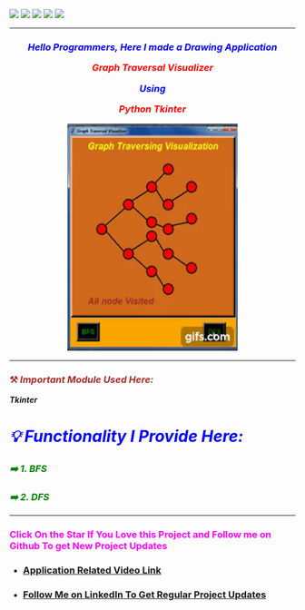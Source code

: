 ![](https://img.shields.io/badge/Programming_Language-Python-blue.svg)
![](https://img.shields.io/badge/Tool_Used-Tkinter-orange.svg)
![](https://img.shields.io/badge/Python_Version-3.7-blue.svg)
![](https://img.shields.io/badge/Application-Visualization-brown.svg)
![](https://img.shields.io/badge/Status-Complete-green.svg)

---
### <p align="center" style="color: blue">***Hello Programmers, Here I made a Drawing Application <p align="center" style="color: red">Graph Traversal Visualizer</p> <p align="center" style="color: blue">Using</p> <p align="center" style="color: red">Python Tkinter***</p></p>

<p align="center"> <img alt="gif" height="400px"  width="300px" src="graph_visualizer_algo.gif"/><br></p>

---
### <p align="left" style="color: brown">⚒️ _Important Module Used Here:_</p>
***_Tkinter_***

# <p style="color: Blue"> ***_💡 Functionality I Provide Here:_***</p>
### ***<p style="color: green"> ➡️ 1. BFS***</p>
### ***<p style="color: green"> ➡️ 2. DFS***</p>


---
### <p align="left" style="color: #FF00FF">Click On the Star If You Love this Project and Follow me on Github To get New Project Updates</p>



- ###  [Application Related Video Link](https://youtu.be/FydVN5qnzF8 "LCO")

- ###  [Follow Me on LinkedIn To Get Regular Project Updates](https://www.linkedin.com/in/samarpan-dasgupta-4aa1061b0/ "LCO")
 
